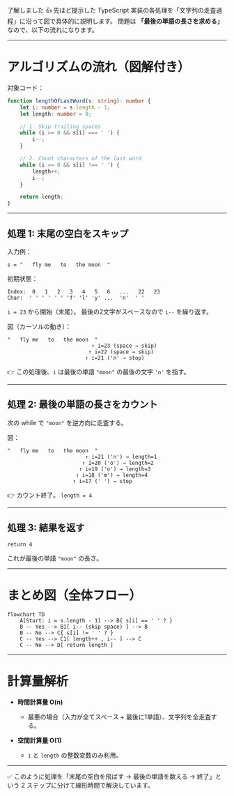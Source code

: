 了解しました 👍
先ほど提示した TypeScript 実装の各処理を「文字列の走査過程」に沿って図で具体的に説明します。
問題は **「最後の単語の長さを求める」** なので、以下の流れになります。

---

# アルゴリズムの流れ（図解付き）

対象コード：

```ts
function lengthOfLastWord(s: string): number {
    let i: number = s.length - 1;
    let length: number = 0;

    // 1. Skip trailing spaces
    while (i >= 0 && s[i] === ' ') {
        i--;
    }

    // 2. Count characters of the last word
    while (i >= 0 && s[i] !== ' ') {
        length++;
        i--;
    }

    return length;
}
```

---

## 処理 1: 末尾の空白をスキップ

入力例：

```
s = "   fly me   to   the moon  "
```

初期状態：

```
Index:  0   1   2   3   4   5   6   ...   22   23
Char:  ' ' ' ' ' ' 'f' 'l' 'y' ...  'n'  ' '
```

`i = 23` から開始（末尾）。
最後の2文字がスペースなので `i--` を繰り返す。

図（カーソルの動き）：

```
"   fly me   to   the moon  "
                           ↑ i=23 (space → skip)
                          ↑ i=22 (space → skip)
                         ↑ i=21 ('n' → stop)
```

👉 この処理後、`i` は最後の単語 `"moon"` の最後の文字 `'n'` を指す。

---

## 処理 2: 最後の単語の長さをカウント

次の while で `"moon"` を逆方向に走査する。

図：

```
"   fly me   to   the moon  "
                         ↑ i=21 ('n') → length=1
                        ↑ i=20 ('o') → length=2
                       ↑ i=19 ('o') → length=3
                      ↑ i=18 ('m') → length=4
                     ↑ i=17 (' ') → stop
```

👉 カウント終了。
`length = 4`

---

## 処理 3: 結果を返す

```
return 4
```

これが最後の単語 `"moon"` の長さ。

---

# まとめ図（全体フロー）

```mermaid
flowchart TD
    A[Start: i = s.length - 1] --> B{ s[i] == ' ' ? }
    B -- Yes --> B1[ i-- (skip space) ] --> B
    B -- No --> C{ s[i] != ' ' ? }
    C -- Yes --> C1[ length++ , i-- ] --> C
    C -- No --> D[ return length ]
```

---

# 計算量解析

* **時間計算量 O(n)**

  * 最悪の場合（入力が全てスペース + 最後に1単語）、文字列を全走査する。
* **空間計算量 O(1)**

  * `i` と `length` の整数変数のみ利用。

---

✅ このように処理を「末尾の空白を飛ばす → 最後の単語を数える → 終了」という 2 ステップに分けて線形時間で解決しています。
